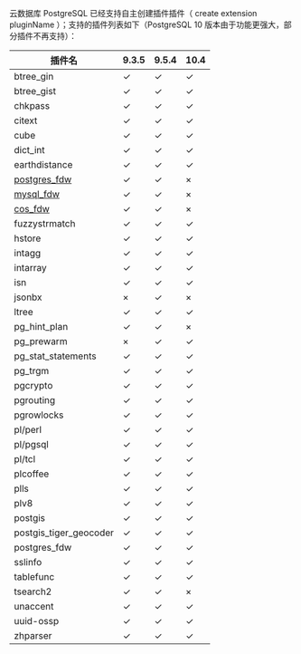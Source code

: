 云数据库 PostgreSQL 已经支持自主创建插件插件（ create extension pluginName ）；支持的插件列表如下（PostgreSQL 10 版本由于功能更强大，部分插件不再支持）：

| 插件名                                                       | 9.3.5    | 9.5.4    | 10.4     |
| ------------------------------------------------------------ | -------- | -------- | -------- |
| btree_gin                                                    | &#10003; | &#10003; | &#10003; |
| btree_gist                                                   | &#10003; | &#10003; | &#10003; |
| chkpass                                                      | &#10003; | &#10003; | &#10003; |
| citext                                                       | &#10003; | &#10003; | &#10003; |
| cube                                                         | &#10003; | &#10003; | &#10003; |
| dict_int                                                     | &#10003; | &#10003; | &#10003; |
| earthdistance                                                | &#10003; | &#10003; | &#10003; |
| [postgres_fdw](https://intl.cloud.tencent.com/document/product/409/18706) | &#10003; | &#10003; | × |
| [mysql_fdw](https://intl.cloud.tencent.com/document/product/409/18706 ) | &#10003; | &#10003; | × |
| [cos_fdw](https://intl.cloud.tencent.com/document/product/409/18706 ) | &#10003; | &#10003; | × |
| fuzzystrmatch                                                | &#10003; | &#10003; | &#10003; |
| hstore                                                       | &#10003; | &#10003; | &#10003; |
| intagg                                                       | &#10003; | &#10003; | &#10003; |
| intarray                                                     | &#10003; | &#10003; | &#10003; |
| isn                                                          | &#10003; | &#10003; | &#10003; |
| jsonbx                                                       | ×        | &#10003; | ×        |
| ltree                                                        | &#10003; | &#10003; | &#10003; |
| pg_hint_plan                                                 | &#10003; | &#10003; | ×        |
| pg_prewarm                                                   | ×        | &#10003; | &#10003; |
| pg_stat_statements                                           | &#10003; | &#10003; | &#10003; |
| pg_trgm                                                      | &#10003; | &#10003; | &#10003; |
| pgcrypto                                                     | &#10003; | &#10003; | &#10003; |
| pgrouting                                                    | &#10003; | &#10003; | &#10003; |
| pgrowlocks                                                   | &#10003; | &#10003; | &#10003; |
| pl/perl                                                      | &#10003; | &#10003; | &#10003; |
| pl/pgsql                                                     | &#10003; | &#10003; | &#10003; |
| pl/tcl                                                       | &#10003; | &#10003; | &#10003; |
| plcoffee                                                     | &#10003; | &#10003; | &#10003; |
| plls                                                         | &#10003; | &#10003; | &#10003; |
| plv8                                                         | &#10003; | &#10003; | &#10003; |
| postgis                                                      | &#10003; | &#10003; | &#10003; |
| postgis_tiger_geocoder                                       | &#10003; | &#10003; | &#10003; |
| postgres_fdw                                                 | &#10003; | &#10003; | &#10003; |
| sslinfo                                                      | &#10003; | &#10003; | &#10003; |
| tablefunc                                                    | &#10003; | &#10003; | &#10003; |
| tsearch2                                                     | &#10003; | &#10003; | ×        |
| unaccent                                                     | &#10003; | &#10003; | &#10003; |
| uuid-ossp                                                    | &#10003; | &#10003; | &#10003; |
| zhparser                                                     | &#10003; | &#10003; | &#10003; |
